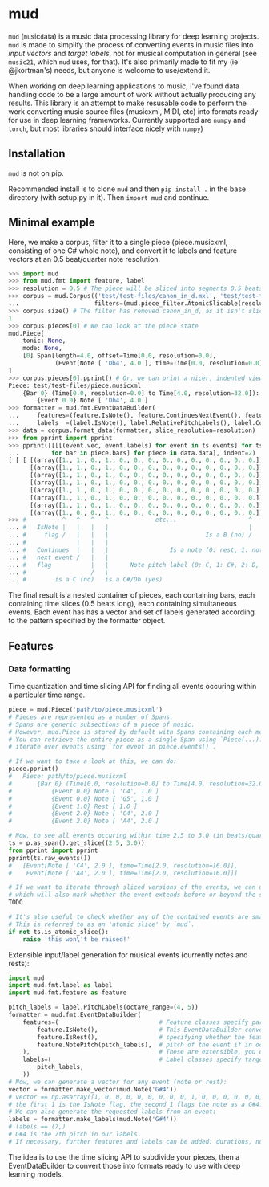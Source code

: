 # mud
`mud` (`mu`sic`d`ata) is a music data processing library for deep learning projects.
`mud` is made to simplify the process of converting events in music files into _input
vectors_ and _target labels_, not for musical computation in general (see `music21`, which
`mud` uses, for that). It's also primarily made to fit my (ie @jkortman's) needs, but
anyone is welcome to use/extend it.

When working on deep learning applications to music, I've found data handling code to be
a large amount of work without actually producing any results. This library is an attempt to
make resusable code to perform the work converting music source files (musicxml, MIDI, etc)
into formats ready for use in deep learning frameworks. Currently supported are `numpy`
and `torch`, but most libraries should interface nicely with `numpy`)

## Installation
`mud` is not on pip.

Recommended install is to clone `mud` and then `pip install .` in the base
directory (with setup.py in it). Then `import mud` and continue.

## Minimal example
Here, we make a corpus, filter it to a single piece (piece.musicxml, consisting of one C# whole note),
and convert it to labels and feature vectors at an 0.5 beat/quarter note resolution.
```python
>>> import mud
>>> from mud.fmt import feature, label
>>> resolution = 0.5 # The piece will be sliced into segments 0.5 beats/quarter notes in length
>>> corpus = mud.Corpus(('test/test-files/canon_in_d.mxl', 'test/test-files/piece.musicxml'),
...                     filters=(mud.piece_filter.AtomicSlicable(resolution),))
>>> corpus.size() # The filter has removed canon_in_d, as it isn't slicable at a resolution of 0.5
1
>>> corpus.pieces[0] # We can look at the piece state
mud.Piece[
    tonic: None,
    mode: None,
    [0] Span[length=4.0, offset=Time[0.0, resolution=0.0],
             (Event[Note [ 'Db4', 4.0 ], time=Time[0.0, resolution=0.0]])],
]
>>> corpus.pieces[0].pprint() # Or, we can print a nicer, indented view of the piece.
Piece: test/test-files/piece.musicxml
    {Bar 0} (Time[0.0, resolution=0.0] to Time[4.0, resolution=32.0]):
        {Event 0.0} Note [ 'Db4', 4.0 ]
>>> formatter = mud.fmt.EventDataBuilder(
...     features=(feature.IsNote(), feature.ContinuesNextEvent(), feature.NoteRelativePitch()),
...     labels  =(label.IsNote(), label.RelativePitchLabels(), label.ContinuesNextEventLabel()))
>>> data = corpus.format_data(formatter, slice_resolution=resolution)
>>> from pprint import pprint
>>> pprint([[[[(event.vec, event.labels) for event in ts.events] for ts in bar.timeslices]
...         for bar in piece.bars] for piece in data.data], indent=2)
[ [ [ [(array([1., 1., 0., 1., 0., 0., 0., 0., 0., 0., 0., 0., 0., 0.]), (1, 1, 1))],
      [(array([1., 1., 0., 1., 0., 0., 0., 0., 0., 0., 0., 0., 0., 0.]), (1, 1, 1))],
      [(array([1., 1., 0., 1., 0., 0., 0., 0., 0., 0., 0., 0., 0., 0.]), (1, 1, 1))],
      [(array([1., 1., 0., 1., 0., 0., 0., 0., 0., 0., 0., 0., 0., 0.]), (1, 1, 1))],
      [(array([1., 1., 0., 1., 0., 0., 0., 0., 0., 0., 0., 0., 0., 0.]), (1, 1, 1))],
      [(array([1., 1., 0., 1., 0., 0., 0., 0., 0., 0., 0., 0., 0., 0.]), (1, 1, 1))],
      [(array([1., 1., 0., 1., 0., 0., 0., 0., 0., 0., 0., 0., 0., 0.]), (1, 1, 1))],
      [(array([1., 0., 0., 1., 0., 0., 0., 0., 0., 0., 0., 0., 0., 0.]), (1, 1, 0))]]]]
>>> #          ^   ^   ^   ^             etc...                    ^      ^  ^  ^
... #   IsNote |   |   |   |                                       |      |  |  |
... #     flag /   |   |   |                           Is a B (no) /      |  |  |
... #              |   |   |                                              |  |  | Continues next event label
... #   Continues  |   |   |                 Is a note (0: rest, 1: note) /  |  \ (0: this is the end note,
... #   next event /   |   |                                                 |     1: this note is continued
... #   flag           |   |      Note pitch label (0: C, 1: C#, 2: D, etc ) /        in the next slice)
... #                  /   \
... #        is a C (no)   is a C#/Db (yes)
```
The final result is a nested container of pieces, each containing bars, each containing time slices (0.5 beats long),
each containing simultaneous events.
Each event has has a vector and set of labels generated according to the pattern specified by the formatter object.

## Features
### Data formatting
Time quantization and time slicing API for finding all events occuring within a particular
time range.
```python
piece = mud.Piece('path/to/piece.musicxml')
# Pieces are represented as a number of Spans.
# Spans are generic subsections of a piece of music.
# However, mud.Piece is stored by default with Spans containing each measure of the piece.
# You can retrieve the entire piece as a single Span using `Piece(...).as_span()`, or
# iterate over events using `for event in piece.events()`.

# If we want to take a look at this, we can do:
piece.pprint()
#   Piece: path/to/piece.musicxml
#       {Bar 0} (Time[0.0, resolution=0.0] to Time[4.0, resolution=32.0]):
#           {Event 0.0} Note [ 'C4', 1.0 ]
#           {Event 0.0} Note [ 'G5', 1.0 ]
#           {Event 1.0} Rest [ 1.0 ]
#           {Event 2.0} Note [ 'C4', 2.0 ]
#           {Event 2.0} Note [ 'A4', 2.0 ]

# Now, to see all events occuring within time 2.5 to 3.0 (in beats/quarter notes):
ts = p.as_span().get_slice((2.5, 3.0))
from pprint import pprint
pprint(ts.raw_events())
#   [Event[Note [ 'C4', 2.0 ], time=Time[2.0, resolution=16.0]],
#    Event[Note [ 'A4', 2.0 ], time=Time[2.0, resolution=16.0]]]

# If we want to iterate through sliced versions of the events, we can use ts.sliced_events(),
# which will also mark whether the event extends before or beyond the slice:
TODO

# It's also useful to check whether any of the contained events are smaller than the slice.
# This is referred to as an 'atomic slice' by `mud`.
if not ts.is_atomic_slice():
    raise 'this won\'t be raised!'
```

Extensible input/label generation for musical events (currently notes and rests):
```python
import mud
import mud.fmt.label as label
import mud.fmt.feature as feature

pitch_labels = label.PitchLabels(octave_range=(4, 5))
formatter = mud.fmt.EventDataBuilder(
    features=(                            # Feature classes specify part of a vector to produce.
        feature.IsNote(),                 # This EventDataBuilder converts events into binary vectors
        feature.IsRest(),                 # specifying whether the feature is a note or rest, and the
        feature.NotePitch(pitch_labels),  # pitch of the event if in octave ranges 4 to 5 (two octaves).
    ),                                    # These are extensible, you can write your own features.
    labels=(                              # Label classes specify target labels to be produced from each note.
        pitch_labels,                     
    ))
# Now, we can generate a vector for any event (note or rest):
vector = formatter.make_vector(mud.Note('G#4'))
# vector == np.asarray([1, 0, 0, 0, 0, 0, 0, 0, 0, 1, 0, 0, 0, 0, 0, 0, 0, 0, 0, 0, 0, 0, 0, 0, 0, 0,])
# the first 1 is the IsNote flag, the second 1 flags the note as a G#4.
# We can also generate the requested labels from an event:
labels = formatter.make_labels(mud.Note('G#4'))
# labels == (7,)
# G#4 is the 7th pitch in our labels.
# If necessary, further features and labels can be added: durations, note velocity, etc.
```

The idea is to use the time slicing API to subdivide your pieces, then a EventDataBuilder to convert those
into formats ready to use with deep learning models.
